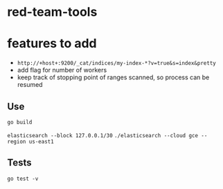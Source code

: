 # red-team-tools

# features to add

* `http://+host+:9200/_cat/indices/my-index-*?v=true&s=index&pretty`
* add flag for number of workers
* keep track of stopping point of ranges scanned, so process can be resumed

## Use

`go build`

`elasticsearch --block 127.0.0.1/30`
`./elasticsearch --cloud gce --region us-east1`

## Tests

`go test -v`

